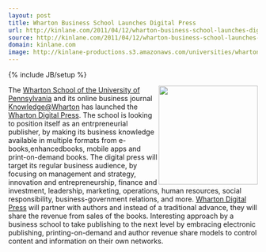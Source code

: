 ```yaml
---
layout: post
title: Wharton Business School Launches Digital Press
url: http://kinlane.com/2011/04/12/wharton-business-school-launches-digital-press/
source: http://kinlane.com/2011/04/12/wharton-business-school-launches-digital-press/
domain: kinlane.com
image: http://kinlane-productions.s3.amazonaws.com/universities/wharton-digital-press.png
---
```

{% include JB/setup %}

<p>
     <img src="http://kinlane-productions.s3.amazonaws.com/universities/wharton-digital-press.png" alt="" width="200" align="right" />The <a title="Wharton School of the University of Pennsylvania" href="http://executiveeducation.wharton.upenn.edu/">Wharton School of the University of Pennsylvania</a> and its online business journal <a title="Knowledge@Wharton" href="http://knowledge.wharton.upenn.edu/">Knowledge@Wharton</a> has launched the <a title="Wharton Digital Press" href="http://wdp.wharton.upenn.edu/">Wharton Digital Press</a>. The school is looking to position itself as an entrpreneurial publisher, by making its business knowledge available in multiple formats from e-books,enhancedbooks, mobile apps and print-on-demand books. The digital press will target its regular business audience, by focusing on management and strategy, innovation and entrepreneurship, finance and investment, leadership, marketing, operations, human resources, social responsibility, business-government relations, and more. <a title="Wharton Digital Press" href="http://wdp.wharton.upenn.edu/">Wharton Digital Press</a> will partner with authors and instead of a traditional advance, they will share the revenue from sales of the books. Interesting approach by a business school to take publishing to the next level by embracing electronic publishing, printing-on-demand and author revenue share models to control content and information on their own networks.
</p>
